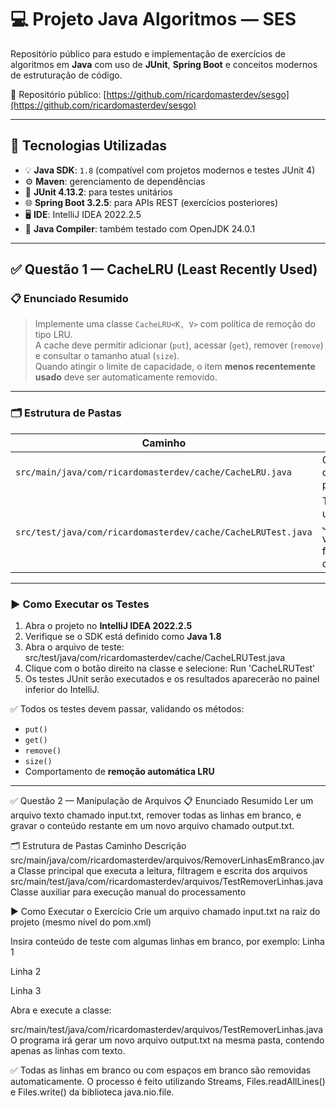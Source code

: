 # 💻 Projeto Java Algoritmos — SES

Repositório público para estudo e implementação de exercícios de algoritmos em **Java** com uso de **JUnit**, **Spring Boot** e conceitos modernos de estruturação de código.

📂 Repositório público: [https://github.com/ricardomasterdev/sesgo](https://github.com/ricardomasterdev/sesgo)

---

## 🧰 Tecnologias Utilizadas

- 💡 **Java SDK**: `1.8` (compatível com projetos modernos e testes JUnit 4)
- ⚙️ **Maven**: gerenciamento de dependências
- 🧪 **JUnit 4.13.2**: para testes unitários
- 🌐 **Spring Boot 3.2.5**: para APIs REST (exercícios posteriores)
- 🖥️ **IDE**: IntelliJ IDEA 2022.2.5
- 🔧 **Java Compiler**: também testado com OpenJDK 24.0.1

---

## ✅ Questão 1 — CacheLRU (Least Recently Used)

### 📋 Enunciado Resumido

> Implemente uma classe `CacheLRU<K, V>` com política de remoção do tipo LRU.  
> A cache deve permitir adicionar (`put`), acessar (`get`), remover (`remove`) e consultar o tamanho atual (`size`).  
> Quando atingir o limite de capacidade, o item **menos recentemente usado** deve ser automaticamente removido.

---

### 🗂️ Estrutura de Pastas

| Caminho | Descrição |
|--------|-----------|
| `src/main/java/com/ricardomasterdev/cache/CacheLRU.java` | Classe da cache com política LRU |
| `src/test/java/com/ricardomasterdev/cache/CacheLRUTest.java` | Testes unitários com JUnit para validar a funcionalidade da cache |

---

### ▶️ Como Executar os Testes

1. Abra o projeto no **IntelliJ IDEA 2022.2.5**
2. Verifique se o SDK está definido como **Java 1.8**
3. Abra o arquivo de teste:
   src/test/java/com/ricardomasterdev/cache/CacheLRUTest.java
4. Clique com o botão direito na classe e selecione:
   Run 'CacheLRUTest'
5. Os testes JUnit serão executados e os resultados aparecerão no painel inferior do IntelliJ.

✅ Todos os testes devem passar, validando os métodos:
- `put()`
- `get()`
- `remove()`
- `size()`
- Comportamento de **remoção automática LRU**

---

✅ Questão 2 — Manipulação de Arquivos
📋 Enunciado Resumido
Ler um arquivo texto chamado input.txt, remover todas as linhas em branco,
e gravar o conteúdo restante em um novo arquivo chamado output.txt.

🗂️ Estrutura de Pastas
Caminho	Descrição
src/main/java/com/ricardomasterdev/arquivos/RemoverLinhasEmBranco.java	Classe principal que executa a leitura, filtragem e escrita dos arquivos
src/main/test/java/com/ricardomasterdev/arquivos/TestRemoverLinhas.java	Classe auxiliar para execução manual do processamento

▶️ Como Executar o Exercício
Crie um arquivo chamado input.txt na raiz do projeto (mesmo nível do pom.xml)

Insira conteúdo de teste com algumas linhas em branco, por exemplo:
Linha 1

Linha 2

Linha 3

Abra e execute a classe:

src/main/test/java/com/ricardomasterdev/arquivos/TestRemoverLinhas.java
O programa irá gerar um novo arquivo output.txt na mesma pasta, contendo apenas as linhas com texto.

✅ Todas as linhas em branco ou com espaços em branco são removidas automaticamente.
O processo é feito utilizando Streams, Files.readAllLines() e Files.write() da biblioteca java.nio.file.

